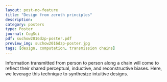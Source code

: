 ```yaml
---
layout: post-no-feature
title: "Design from zeroth principles"
description:
category: posters
type: Poster
journal: CogSci
pdf: suchow2016dzp-poster.pdf
preview_img: suchow2016dzp-poster.jpg
tags: [design, computation, transmission chains]
---
```


Information transmitted from person to person along a chain will come to reflect their shared perceptual, inductive, and reconstructive biases. Here, we leverage this technique to synthesize intuitive designs.
